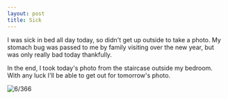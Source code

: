 ```yaml
---
layout: post
title: Sick
---
```

I was sick in bed all day today, so didn't get up outside to take a photo. My stomach bug was passed to me by family visiting over the new year, but was only really bad today thankfully.

In the end, I took today's photo from the staircase outside my bedroom. With any luck I'll be able to get out for tomorrow's photo.
<!--break-->
![6/366](http://media.humanboring.net/photos/2016-01-06.jpeg)